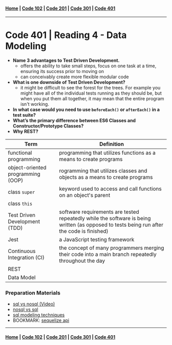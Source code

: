 #### [Home](../README.md) | [Code 102](../102main.md) | [Code 201](../201main.md) | [Code 301](../301main.md) | [Code 401](../401main.md)

---

# Code 401 | Reading 4 - Data Modeling

-   **Name 3 advantages to Test Driven Development.**
    -   offers the ability to take small steps, focus on one task at a time, ensuring its success prior to moving on
    -   can conceivably create more flexible modular code
-   **What is one downside of Test Driven Development?**
    -   it might be difficult to see the forest for the trees. For example you might have all of the individual tests running as they should be, but when you put them all together, it may mean that the entire program isn't working.
-   **In what case would you need to use `beforeEach()` or `afterEach()` in a test suite?**
-   **What’s the primary difference between ES6 Classes and Constructor/Prototype Classes?**
-   **Why REST?**

| Term                              | Definition                                                                                                                                 |
| --------------------------------- | ------------------------------------------------------------------------------------------------------------------------------------------ |
| functional programming            | programming that utilizes functions as a means to create programs                                                                          |
| object-oriented programming (OOP) | rogramming that utilizes classes and objects as a means to create programs                                                                 |
| class `super`                     | keyword used to access and call functions on an object's parent                                                                            |
| class `this`                      |                                                                                                                                            |
| Test Driven Development (TDD)     | software requirements are tested repeatedly while the software is being written (as opposed to tests being run after the code is finished) |
| Jest                              | a JavaScript testing framework                                                                                                             |
| Continuous Integration (CI)       | the concept of many programmers merging their code into a main branch repeatedly throughout the day                                        |
| REST                              |                                                                                                                                            |
| Data Model                        |                                                                                                                                            |

### Preparation Materials

-   [sql vs nosql (Video)](https://www.youtube.com/watch?v=ZS_kXvOeQ5Y)
-   [nosql vs sql](https://www.thegeekstuff.com/2014/01/sql-vs-nosql-db/?utm_source=tuicool)
-   [sql modeling techniques](https://www.essentialsql.com/get-ready-to-learn-sql-7-simplified-data-modeling/)
-   BOOKMARK: [sequelize api](https://sequelize.org/master/)

---

#### [Home](../README.md) | [Code 102](../102main.md) | [Code 201](../201main.md) | [Code 301](../301main.md) | [Code 401](../401main.md)
